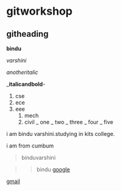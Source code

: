 # gitworkshop
## githeading

**bindu**

*varshini*

_anotheritalic_

_**italicandbold**-

1. cse
2. ece
3. eee
    1. mech
    2. civil
_ one
_ two
     _ three
    _ four
_ five        
        
i am  bindu varshini.studying in kits college.

i am from cumbum
>binduvarshini

>>bindu
[google](https://www.google.com)

[gmail](https://www.gmail.com)
